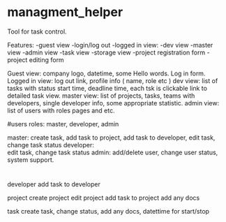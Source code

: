 # managment_helper

Tool for task control.


Features:
	-guest view
	-login/log out
	-logged in view:
		-dev view
		-master view
		-admin view
	-task view
	-storage view
	-project registration form
	-project editing form

Guest view:
	company logo, datetime, some Hello words. Log in form.
Logged in view:
	log out link, profile info ( name, role etc )
dev view:
	list of tasks with status start time, deadline time, each tsk is clickable link to detailed task view.
master view:
	list of projects, tasks, teams with developers, single developer info, some appropriate statistic.
admin view:
	list of users with roles pages and etc.
		
#users
roles: master, developer, admin

master:
	create task, add task to project, add task to developer, edit task, change task status
developer:	
	edit task, change task status
admin:
	add/delete user, change user status, system support.
	

#	
developer
add task to developer

project
create project
edit project
add task to project
add any docs

task
create task, change status, add any docs, datettime for start/stop





